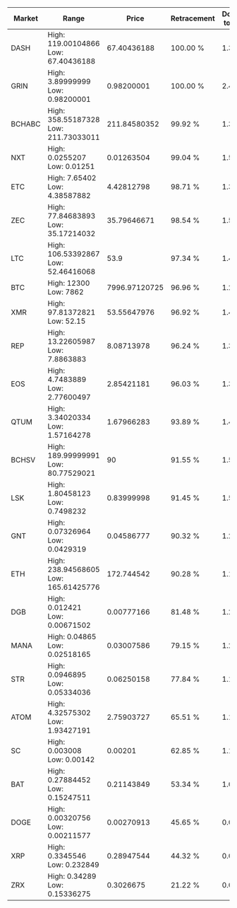 | Market | Range | Price| Retracement | Doubles to 50% |
| --- | --- | --- | --- | --- |
| DASH | High: 119.00104866<br />Low: 67.40436188 | 67.40436188 | 100.00 % | 1.38 |
| GRIN | High: 3.89999999<br />Low: 0.98200001 | 0.98200001 | 100.00 % | 2.49 |
| BCHABC | High: 358.55187328<br />Low: 211.73033011 | 211.84580352 | 99.92 % | 1.35 |
| NXT | High: 0.0255207<br />Low: 0.01251 | 0.01263504 | 99.04 % | 1.50 |
| ETC | High: 7.65402<br />Low: 4.38587882 | 4.42812798 | 98.71 % | 1.36 |
| ZEC | High: 77.84683893<br />Low: 35.17214032 | 35.79646671 | 98.54 % | 1.58 |
| LTC | High: 106.53392867<br />Low: 52.46416068 | 53.9 | 97.34 % | 1.47 |
| BTC | High: 12300<br />Low: 7862 | 7996.97120725 | 96.96 % | 1.26 |
| XMR | High: 97.81372821<br />Low: 52.15 | 53.55647976 | 96.92 % | 1.40 |
| REP | High: 13.22605987<br />Low: 7.8863883 | 8.08713978 | 96.24 % | 1.31 |
| EOS | High: 4.7483889<br />Low: 2.77600497 | 2.85421181 | 96.03 % | 1.32 |
| QTUM | High: 3.34020334<br />Low: 1.57164278 | 1.67966283 | 93.89 % | 1.46 |
| BCHSV | High: 189.99999991<br />Low: 80.77529021 | 90 | 91.55 % | 1.50 |
| LSK | High: 1.80458123<br />Low: 0.7498232 | 0.83999998 | 91.45 % | 1.52 |
| GNT | High: 0.07326964<br />Low: 0.0429319 | 0.04586777 | 90.32 % | 1.27 |
| ETH | High: 238.94568605<br />Low: 165.61425776 | 172.744542 | 90.28 % | 1.17 |
| DGB | High: 0.012421<br />Low: 0.00671502 | 0.00777166 | 81.48 % | 1.23 |
| MANA | High: 0.04865<br />Low: 0.02518165 | 0.03007586 | 79.15 % | 1.23 |
| STR | High: 0.0946895<br />Low: 0.05334036 | 0.06250158 | 77.84 % | 1.18 |
| ATOM | High: 4.32575302<br />Low: 1.93427191 | 2.75903727 | 65.51 % | 1.13 |
| SC | High: 0.003008<br />Low: 0.00142 | 0.00201 | 62.85 % | 1.10 |
| BAT | High: 0.27884452<br />Low: 0.15247511 | 0.21143849 | 53.34 % | 1.02 |
| DOGE | High: 0.00320756<br />Low: 0.00211577 | 0.00270913 | 45.65 % | 0.00 |
| XRP | High: 0.3345546<br />Low: 0.232849 | 0.28947544 | 44.32 % | 0.00 |
| ZRX | High: 0.34289<br />Low: 0.15336275 | 0.3026675 | 21.22 % | 0.00 |
